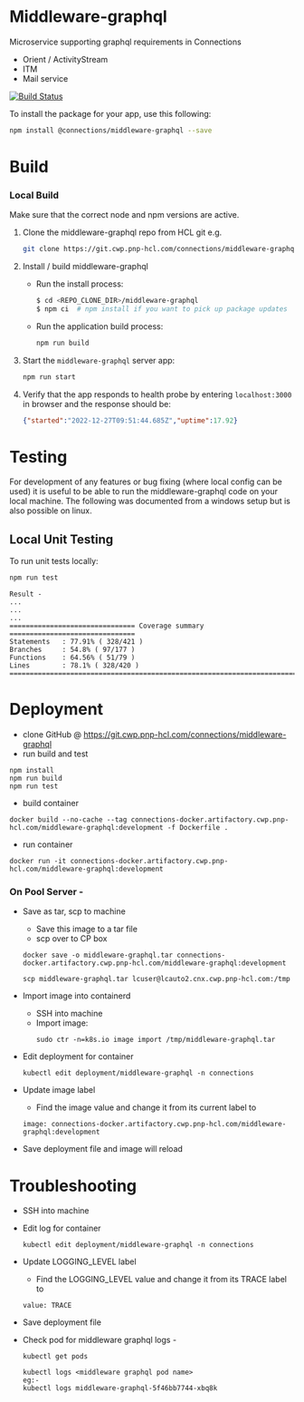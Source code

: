 # Middleware-graphql

Microservice supporting graphql requirements in Connections
- Orient / ActivityStream
- ITM
- Mail service


[![Build Status](https://jenkins.cwp.pnp-hcl.com/cnx/buildStatus/icon?job=Core/Pink/Connections/middleware-graphql/develop)](https://jenkins.cwp.pnp-hcl.com/cnx/job/Core/job/Pink/job/Connections/job/middleware-graphql/job/develop/)

To install the package for your app, use this following:

```sh
npm install @connections/middleware-graphql --save
```
# Build 
### Local Build
Make sure that the correct node and npm versions are active.

1. Clone the middleware-graphql repo from HCL git e.g.

      ```sh
      git clone https://git.cwp.pnp-hcl.com/connections/middleware-graphql
      ```

2. Install / build middleware-graphql

    * Run the install process:

      ```sh
      $ cd <REPO_CLONE_DIR>/middleware-graphql 
      $ npm ci  # npm install if you want to pick up package updates
      ```

   * Run the application build process:   

     ```sh
     npm run build
     ```
          
3. Start the `middleware-graphql` server app:

    ```sh
    npm run start
    ```

4. Verify that the app responds to health probe by entering `localhost:3000` in browser and the response should be:

    ```json
    {"started":"2022-12-27T09:51:44.685Z","uptime":17.92}
    ```

# Testing
For development of any features or bug fixing (where local config can be used) it is useful to be able to run the middleware-graphql code on your local machine. The following was documented from a windows setup but is also possible on linux.

## Local Unit Testing
To run unit tests locally:

```sh
npm run test
```
```
Result - 
...
...
...
=============================== Coverage summary ===============================
Statements   : 77.91% ( 328/421 )
Branches     : 54.8% ( 97/177 )
Functions    : 64.56% ( 51/79 )
Lines        : 78.1% ( 328/420 )
================================================================================
```

# Deployment

- clone GitHub @ https://git.cwp.pnp-hcl.com/connections/middleware-graphql
- run build and test
```
npm install
npm run build
npm run test
```
- build container
```
docker build --no-cache --tag connections-docker.artifactory.cwp.pnp-hcl.com/middleware-graphql:development -f Dockerfile .
```
- run container
```
docker run -it connections-docker.artifactory.cwp.pnp-hcl.com/middleware-graphql:development
```

### On Pool Server -

- Save as tar, scp to machine
  - Save this image to a tar file
  - scp over to CP box
  ```
  docker save -o middleware-graphql.tar connections-docker.artifactory.cwp.pnp-hcl.com/middleware-graphql:development

  scp middleware-graphql.tar lcuser@lcauto2.cnx.cwp.pnp-hcl.com:/tmp
  ```

- Import image into containerd
  - SSH into machine
  - Import image:
    ```
    sudo ctr -n=k8s.io image import /tmp/middleware-graphql.tar
    ```

- Edit deployment for container
    ```
    kubectl edit deployment/middleware-graphql -n connections
    ```

- Update image label
  - Find the image value and change it from its current label to
  ```
  image: connections-docker.artifactory.cwp.pnp-hcl.com/middleware-graphql:development
  ```
- Save deployment file and image will reload


# Troubleshooting
- SSH into machine
- Edit log for container
    ```
    kubectl edit deployment/middleware-graphql -n connections
    ```

- Update LOGGING_LEVEL label
  - Find the LOGGING_LEVEL value and change it from its TRACE label to
  ```
  value: TRACE
  ```
- Save deployment file
- Check pod for middleware graphql logs -
  ```
  kubectl get pods
  
  kubectl logs <middleware graphql pod name>
  eg:-
  kubectl logs middleware-graphql-5f46bb7744-xbq8k
  ```
